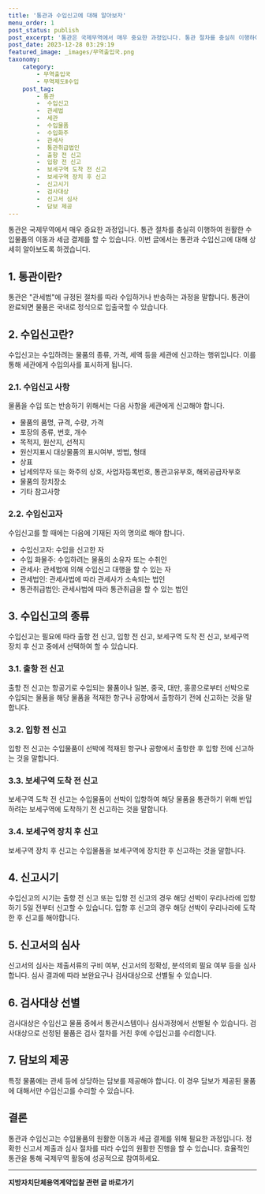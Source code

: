 ```yaml
---
title: '통관과 수입신고에 대해 알아보자'
menu_order: 1
post_status: publish
post_excerpt: '통관은 국제무역에서 매우 중요한 과정입니다. 통관 절차를 충실히 이행하여 원활한 수입물품의 이동과 세금 결제를 할 수 있습니다. 이번 글에서는 통관과 수입신고에 대해 상세히 알아보도록 하겠습니다.'
post_date: 2023-12-28 03:29:19
featured_image: _images/무역출입국.png
taxonomy:
    category:
        - 무역출입국
        - 무역제도Ⅱ수입
    post_tag:
        - 통관
        -  수입신고
        -  관세법
        -  세관
        -  수입물품
        -  수입화주
        -  관세사
        -  통관취급법인
        -  출항 전 신고
        -  입항 전 신고
        -  보세구역 도착 전 신고
        -  보세구역 장치 후 신고
        -  신고시기
        -  검사대상
        -  신고서 심사
        -  담보 제공
---
```



통관은 국제무역에서 매우 중요한 과정입니다. 통관 절차를 충실히 이행하여 원활한 수입물품의 이동과 세금 결제를 할 수 있습니다. 이번 글에서는 통관과 수입신고에 대해 상세히 알아보도록 하겠습니다.

## 1. 통관이란?
통관은 "관세법"에 규정된 절차를 따라 수입하거나 반송하는 과정을 말합니다. 통관이 완료되면 물품은 국내로 정식으로 입출국할 수 있습니다.

## 2. 수입신고란?
수입신고는 수입하려는 물품의 종류, 가격, 세액 등을 세관에 신고하는 행위입니다. 이를 통해 세관에게 수입의사를 표시하게 됩니다.

### 2.1. 수입신고 사항
물품을 수입 또는 반송하기 위해서는 다음 사항을 세관에게 신고해야 합니다.

- 물품의 품명, 규격, 수량, 가격
- 포장의 종류, 번호, 개수
- 목적지, 원산지, 선적지
- 원산지표시 대상물품의 표시여부, 방법, 형태
- 상표
- 납세의무자 또는 화주의 상호, 사업자등록번호, 통관고유부호, 해외공급자부호
- 물품의 장치장소
- 기타 참고사항

### 2.2. 수입신고자
수입신고를 할 때에는 다음에 기재된 자의 명의로 해야 합니다.

- 수입신고자: 수입을 신고한 자
- 수입 화물주: 수입하려는 물품의 소유자 또는 수취인
- 관세사: 관세법에 의해 수입신고 대행을 할 수 있는 자
- 관세법인: 관세사법에 따라 관세사가 소속되는 법인
- 통관취급법인: 관세사법에 따라 통관취급을 할 수 있는 법인

## 3. 수입신고의 종류
수입신고는 필요에 따라 출항 전 신고, 입항 전 신고, 보세구역 도착 전 신고, 보세구역 장치 후 신고 중에서 선택하여 할 수 있습니다.

### 3.1. 출항 전 신고
출항 전 신고는 항공기로 수입되는 물품이나 일본, 중국, 대만, 홍콩으로부터 선박으로 수입되는 물품을 해당 물품을 적재한 항구나 공항에서 출항하기 전에 신고하는 것을 말합니다.

### 3.2. 입항 전 신고
입항 전 신고는 수입물품이 선박에 적재된 항구나 공항에서 출항한 후 입항 전에 신고하는 것을 말합니다.

### 3.3. 보세구역 도착 전 신고
보세구역 도착 전 신고는 수입물품이 선박이 입항하여 해당 물품을 통관하기 위해 반입하려는 보세구역에 도착하기 전 신고하는 것을 말합니다.

### 3.4. 보세구역 장치 후 신고
보세구역 장치 후 신고는 수입물품을 보세구역에 장치한 후 신고하는 것을 말합니다.

## 4. 신고시기
수입신고의 시기는 출항 전 신고 또는 입항 전 신고의 경우 해당 선박이 우리나라에 입항하기 5일 전부터 신고할 수 있습니다. 입항 후 신고의 경우 해당 선박이 우리나라에 도착한 후 신고를 해야합니다.

## 5. 신고서의 심사
신고서의 심사는 제출서류의 구비 여부, 신고서의 정확성, 분석의뢰 필요 여부 등을 심사합니다. 심사 결과에 따라 보완요구나 검사대상으로 선별될 수 있습니다.

## 6. 검사대상 선별
검사대상은 수입신고 물품 중에서 통관시스템이나 심사과정에서 선별될 수 있습니다. 검사대상으로 선정된 물품은 검사 절차를 거친 후에 수입신고를 수리합니다.

## 7. 담보의 제공
특정 물품에는 관세 등에 상당하는 담보를 제공해야 합니다. 이 경우 담보가 제공된 물품에 대해서만 수입신고를 수리할 수 있습니다.

## 결론
통관과 수입신고는 수입물품의 원활한 이동과 세금 결제를 위해 필요한 과정입니다. 정확한 신고서 제출과 심사 절차를 따라 수입의 원활한 진행을 할 수 있습니다. 효율적인 통관을 통해 국제무역 활동에 성공적으로 참여하세요.
<!-- wp:separator -->
<hr class="wp-block-separator has-alpha-channel-opacity"/>
<!-- /wp:separator -->

<!-- wp:group {"backgroundColor":"base","layout":{"type":"constrained"}} -->
<div class="wp-block-group has-base-background-color has-background"><!-- wp:paragraph {"align":"center","fontSize":"medium"} -->
<p class="has-text-align-center has-large-font-size"><strong>지방자치단체용역계약입찰 관련 글 바로가기</strong></p>
<!-- /wp:paragraph -->


<!-- wp:latest-posts
{"categories":[{"id":7150,"count":19,"description":"","link":"https://uknowlaw.com/category/%ec%a7%80%eb%b0%a9%ec%9e%90%ec%b9%98%eb%8b%a8%ec%b2%b4%ec%9a%a9%ec%97%ad%ea%b3%84%ec%95%bd%ec%9e%85%ec%b0%b0/","name":"지방자치단체용역계약입찰","slug":"지방자치단체용역계약입찰","taxonomy":"category","parent":0,"meta":[],"_links":{"self":[{"href":"https://uknowlaw.com/wp-json/wp/v2/categories/7150"}],"collection":[{"href":"https://uknowlaw.com/wp-json/wp/v2/categories"}],"about":[{"href":"https://uknowlaw.com/wp-json/wp/v2/taxonomies/category"}],"wp:post_type":[{"href":"https://uknowlaw.com/wp-json/wp/v2/posts?categories=7150"}],"curies":[{"name":"wp","href":"https://api.w.org/{rel}","templated":true}]}}],"postsToShow":100,"excerptLength":28,"postLayout":"grid","columns":2,"featuredImageAlign":"left","featuredImageSizeSlug":"large","fontSize":"small"} /--></div>
<!-- /wp:group -->